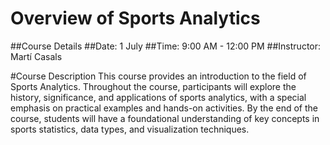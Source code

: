 # Overview of Sports Analytics

##Course Details
##Date: 1 July
##Time: 9:00 AM - 12:00 PM
##Instructor: Martí Casals

#Course Description
This course provides an introduction to the field of Sports Analytics. Throughout the course, participants will explore the history, significance, and applications of sports analytics, with a special emphasis on practical examples and hands-on activities. By the end of the course, students will have a foundational understanding of key concepts in sports statistics, data types, and visualization techniques.

